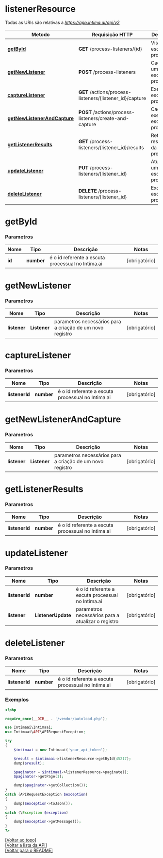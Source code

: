# **listenerResource**

Todas as URIs são relativas a *https://app.intima.ai/api/v2*

Metodo | Requisição HTTP | Descrição
------------- | ------------- | -------------
[**getById**](listenerResource.md#getById) | **GET** /process-listeners/{id} | Visualiza a escuta processual
[**getNewListener**](listenerResource.md#getNewListener) | **POST** /process-listeners | Cadastra uma nova escuta processual
[**captureListener**](listenerResource.md#captureListener) | **GET** /actions/process-listeners/{listener_id}/capture | Executa a escuta processual
[**getNewListenerAndCapture**](listenerResource.md#getNewListenerAndCapture) | **POST** /actions/process-listeners/create-and-capture| Cadastra e executa a escuta processual
[**getListenerResults**](listenerResource.md#getListenerResults) | **GET** /process-listeners/{listener_id}/results | Retorna os resultados da escuta processual
[**updateListener**](listenerResource.md#updateListener) | **PUT** /process-listeners/{listener_id} | Atualiza uma escuta processual
[**deleteListener**](listenerResource.md#deleteListener) | **DELETE** /process-listeners/{listener_id} | Exclui uma escuta processual

# **getById**

### Parametros

Nome | Tipo | Descrição | Notas
------------- | ------------- | ------------- | -------------
**id** | **number**| é o id referente a escuta processual no Intima.ai | [obrigatório]

# **getNewListener**

### Parametros

Nome | Tipo | Descrição | Notas
------------- | ------------- | ------------- | -------------
**listener** | **Listener**| parametros necessários para a criação de um novo registro | [obrigatório]

# **captureListener**

### Parametros

Nome | Tipo | Descrição | Notas
------------- | ------------- | ------------- | -------------
**listenerId** | **number**| é o id referente a escuta processual no Intima.ai | [obrigatório]

# **getNewListenerAndCapture**

### Parametros

Nome | Tipo | Descrição | Notas
------------- | ------------- | ------------- | -------------
**listener** | **Listener**| parametros necessários para a criação de um novo registro | [obrigatório]

# **getListenerResults**

### Parametros

Nome | Tipo | Descrição | Notas
------------- | ------------- | ------------- | -------------
**listenerId** | **number**| é o id referente a escuta processual no Intima.ai | [obrigatório]

# **updateListener**

### Parametros

Nome | Tipo | Descrição | Notas
------------- | ------------- | ------------- | -------------
**listenerId** | **number**| é o id referente a escuta processual no Intima.ai | [obrigatório]
**listener** | **ListenerUpdate**| parametros necessários para a atualizar o registro | [obrigatório]

# **deleteListener**

### Parametros

Nome | Tipo | Descrição | Notas
------------- | ------------- | ------------- | -------------
**listenerId** | **number**| é o id referente a escuta processual no Intima.ai | [obrigatório]

### Exemplos
```php
<?php

require_once(__DIR__ . '/vendor/autoload.php');

use Intimaai\Intimaai;
use Intimaai\API\APIRequestException;

try 
{
    $intimaai = new Intimaai('your_api_token');

    $result = $intimaai->listenerResource->getById(45217);
    dump($result);

    $paginator = $intimaai->listenerResource->paginate();
    $paginator->getPage(1);

    dump($paginator->getCollection());
}
catch (APIRequestException $exception)
{
    dump($exception->toJson());
}
catch (\Exception $exception)
{
    dump($exception->getMessage());
}
?>
```

[[Voltar ao topo]](#)        
[[Voltar a lista da API]](../../README.md#Documentação-para-os-Endpoints-da-API)    
[[Voltar para o README]](../../README.md#Intima.ai---SDK-NodeJS)
